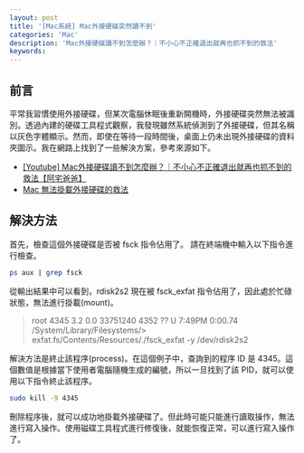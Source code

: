 ```yaml
---
layout: post
title: '[Mac系統] Mac外接硬碟突然讀不到'
categories: 'Mac'
description: 'Mac外接硬碟讀不到怎麼辦？｜不小心不正確退出就再也抓不到的救法'
keywords:
---
```


## 前言
平常我習慣使用外接硬碟，但某次電腦休眠後重新開機時，外接硬碟突然無法被識別。透過內建的硬碟工具程式觀察，我發現雖然系統偵測到了外接硬碟，但其名稱以灰色字體顯示。然而，即使在等待一段時間後，桌面上仍未出現外接硬碟的資料夾圖示。我在網路上找到了一些解決方案，參考來源如下。

- [[Youtube] Mac外接硬碟讀不到怎麼辦？｜不小心不正確退出就再也抓不到的救法【阿宅爸爸】](https://www.youtube.com/watch?v=ADdq262DHW4)
- [Mac 無法掛載外接硬碟的救法](https://medium.com/@danielsst/mac-%E7%84%A1%E6%B3%95%E6%8E%9B%E8%BC%89%E5%A4%96%E6%8E%A5%E7%A1%AC%E7%A2%9F%E7%9A%84%E6%95%91%E6%B3%95-4dc0989d3d6)

## 解決方法
首先，檢查這個外接硬碟是否被 fsck 指令佔用了。 請在終端機中輸入以下指令進行檢查。

```sh
ps aux | grep fsck
```

從輸出結果中可以看到，rdisk2s2 現在被 fsck_exfat 指令佔用了，因此處於忙碌狀態，無法進行掛載(mount)。

> root              4345   3.2  0.0 33751240   4352   ??  U     7:49PM   0:00.74 /System/Library/Filesystems/>  exfat.fs/Contents/Resources/./fsck_exfat -y /dev/rdisk2s2


解決方法是終止該程序(process)。在這個例子中，查詢到的程序 ID 是 4345。這個數值是根據當下使用者電腦隨機生成的編號，所以一旦找到了該 PID，就可以使用以下指令終止該程序。

```sh
sudo kill -9 4345
```

刪除程序後，就可以成功地掛載外接硬碟了。但此時可能只能進行讀取操作，無法進行寫入操作。使用磁碟工具程式進行修復後，就能恢復正常，可以進行寫入操作了。